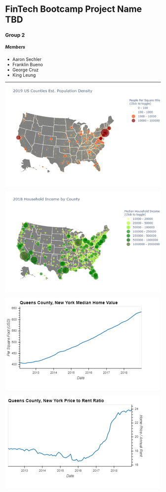 # FinTech Bootcamp Project Name TBD
### Group 2
##### Members
* Aaron Sechler
* Franklin Bueno
* George Cruz
* King Leung
---

![Population Density](Images/population_density_bubble_map.png)

![Household Income](Images/household_income.png)

![Median Home Value](Images/median_home_value_line.png)

![Price to Rent Ratio](Images/price_to_rent_ratio.png)